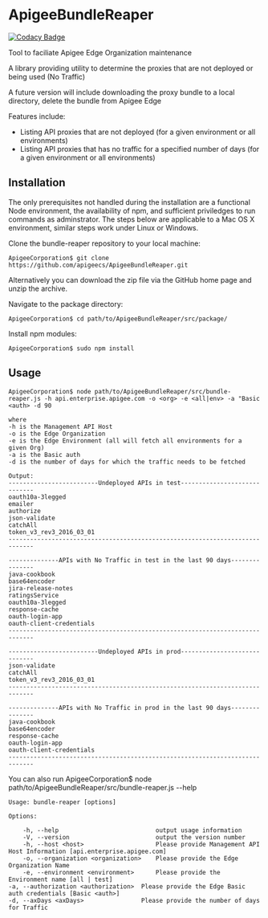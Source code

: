 ApigeeBundleReaper
===================

[![Codacy Badge](https://api.codacy.com/project/badge/Grade/3ce632f7aa6b417983c464fc3cb99c71)](https://www.codacy.com/app/ssvaidyanathan/ApigeeBundleReaper?utm_source=github.com&amp;utm_medium=referral&amp;utm_content=apigeecs/ApigeeBundleReaper&amp;utm_campaign=Badge_Grade)

Tool to faciliate Apigee Edge Organization maintenance

A  library providing utility to determine the proxies that are not deployed or being used (No Traffic)

A future version will include downloading the proxy bundle to a local directory, delete the bundle from Apigee Edge

Features include:
* Listing API proxies that are not deployed (for a given environment or all environments)
* Listing API proxies that has no traffic for a specified number of days (for a given environment or all environments)

## Installation

The only prerequisites not handled during the installation are a functional Node environment, the availability of npm, and sufficient priviledges to run commands as adminstrator. The steps below are applicable to a Mac OS X environment, similar steps work under Linux or Windows. 
	
Clone the bundle-reaper repository to your local machine:

	ApigeeCorporation$ git clone https://github.com/apigeecs/ApigeeBundleReaper.git

Alternatively you can download the zip file via the GitHub home page and unzip the archive.

Navigate to the package directory:

	ApigeeCorporation$ cd path/to/ApigeeBundleReaper/src/package/

Install npm modules:

	ApigeeCorporation$ sudo npm install

## Usage
	
	ApigeeCorporation$ node path/to/ApigeeBundleReaper/src/bundle-reaper.js -h api.enterprise.apigee.com -o <org> -e <all|env> -a "Basic <auth> -d 90
	
	where
	-h is the Management API Host
	-o is the Edge Organization
	-e is the Edge Environment (all will fetch all environments for a given Org)
	-a is the Basic auth
	-d is the number of days for which the traffic needs to be fetched
	
	Output:
	-------------------------Undeployed APIs in test-----------------------------
	oauth10a-3legged
	emailer
	authorize
	json-validate
	catchAll
	token_v3_rev3_2016_03_01
	-----------------------------------------------------------------------------
	
	--------------APIs with No Traffic in test in the last 90 days---------------
	java-cookbook
	base64encoder
	jira-release-notes
	ratingsService
	oauth10a-3legged
	response-cache
	oauth-login-app
	oauth-client-credentials
	-----------------------------------------------------------------------------

	-------------------------Undeployed APIs in prod-----------------------------
	json-validate
	catchAll
	token_v3_rev3_2016_03_01
	-----------------------------------------------------------------------------
	
	--------------APIs with No Traffic in prod in the last 90 days---------------
	java-cookbook
	base64encoder
	response-cache
	oauth-login-app
	oauth-client-credentials
	-----------------------------------------------------------------------------

You can also run 
	ApigeeCorporation$ node path/to/ApigeeBundleReaper/src/bundle-reaper.js --help 
	
	Usage: bundle-reaper [options]

  	Options:

    	-h, --help                           output usage information
    	-V, --version                        output the version number
    	-h, --host <host>                    Please provide Management API Host Information [api.enterprise.apigee.com]
    	-o, --organization <organization>    Please provide the Edge Organization Name
    	-e, --environment <environment>      Please provide the Environment name [all | test]
	-a, --authorization <authorization>  Please provide the Edge Basic auth credentials [Basic <auth>]
	-d, --axDays <axDays>                Please provide the number of days for Traffic
